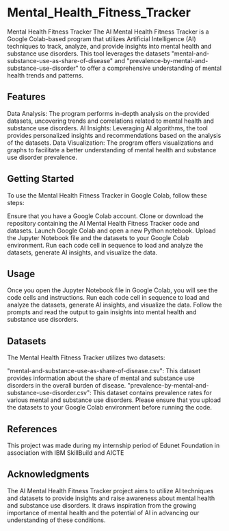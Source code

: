 # Mental_Health_Fitness_Tracker
 Mental Health Fitness Tracker
The AI Mental Health Fitness Tracker is a Google Colab-based program that utilizes Artificial Intelligence (AI) techniques to track, analyze, and provide insights into mental health and substance use disorders. This tool leverages the datasets "mental-and-substance-use-as-share-of-disease" and "prevalence-by-mental-and-substance-use-disorder" to offer a comprehensive understanding of mental health trends and patterns.

## Features
Data Analysis: The program performs in-depth analysis on the provided datasets, uncovering trends and correlations related to mental health and substance use disorders.
AI Insights: Leveraging AI algorithms, the tool provides personalized insights and recommendations based on the analysis of the datasets.
Data Visualization: The program offers visualizations and graphs to facilitate a better understanding of mental health and substance use disorder prevalence.

## Getting Started
To use the Mental Health Fitness Tracker in Google Colab, follow these steps:

Ensure that you have a Google Colab account.
Clone or download the repository containing the AI Mental Health Fitness Tracker code and datasets.
Launch Google Colab and open a new Python notebook.
Upload the Jupyter Notebook file and the datasets to your Google Colab environment.
Run each code cell in sequence to load and analyze the datasets, generate AI insights, and visualize the data.

## Usage
Once you open the Jupyter Notebook file in Google Colab, you will see the code cells and instructions.
Run each code cell in sequence to load and analyze the datasets, generate AI insights, and visualize the data.
Follow the prompts and read the output to gain insights into mental health and substance use disorders.

## Datasets
The Mental Health Fitness Tracker utilizes two datasets:

"mental-and-substance-use-as-share-of-disease.csv": This dataset provides information about the share of mental and substance use disorders in the overall burden of disease.
"prevalence-by-mental-and-substance-use-disorder.csv": This dataset contains prevalence rates for various mental and substance use disorders.
Please ensure that you upload the datasets to your Google Colab environment before running the code.

## References
This project was made during my internship period of Edunet Foundation in association with IBM SkillBuild and AICTE

## Acknowledgments
The AI Mental Health Fitness Tracker project aims to utilize AI techniques and datasets to provide insights and raise awareness about mental health and substance use disorders. It draws inspiration from the growing importance of mental health and the potential of AI in advancing our understanding of these conditions.
